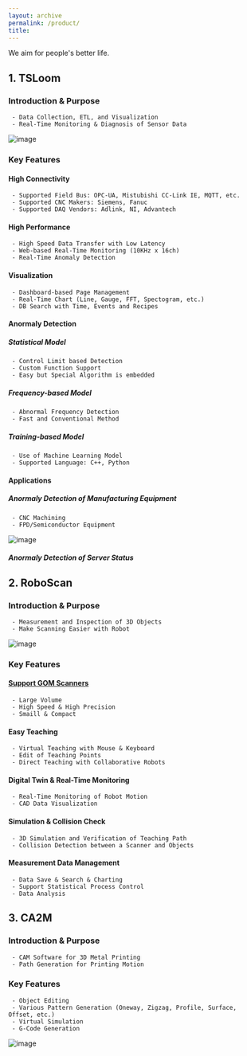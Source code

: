 ```yaml
---
layout: archive
permalink: /product/
title: 
---
```


We aim for people's better life.

## 1. TSLoom
### Introduction & Purpose
```
 - Data Collection, ETL, and Visualization
 - Real-Time Monitoring & Diagnosis of Sensor Data
```
![image](https://github.com/vcanus/vcanus.github.io/assets/33934527/f9cc1e1e-8370-4f04-b45f-f9d88aa89a58)


### Key Features
#### High Connectivity 
```
 - Supported Field Bus: OPC-UA, Mistubishi CC-Link IE, MQTT, etc.
 - Supported CNC Makers: Siemens, Fanuc
 - Supported DAQ Vendors: Adlink, NI, Advantech
```
#### High Performance
```
 - High Speed Data Transfer with Low Latency
 - Web-based Real-Time Monitoring (10KHz x 16ch)
 - Real-Time Anomaly Detection
```
#### Visualization
```
 - Dashboard-based Page Management
 - Real-Time Chart (Line, Gauge, FFT, Spectogram, etc.)
 - DB Search with Time, Events and Recipes
```
#### Anormaly Detection
##### Statistical Model
```
 - Control Limit based Detection
 - Custom Function Support
 - Easy but Special Algorithm is embedded
```
##### Frequency-based Model
```
 - Abnormal Frequency Detection
 - Fast and Conventional Method
```
##### Training-based Model
```
 - Use of Machine Learning Model
 - Supported Language: C++, Python
```
#### Applications
##### Anormaly Detection of Manufacturing Equipment
```
 - CNC Machining
 - FPD/Semiconductor Equipment
```
![image](https://github.com/vcanus/vcanus.github.io/assets/33934527/81d76629-750b-490b-b46a-8332fc588a31)
##### Anormaly Detection of Server Status


## 2. RoboScan 
### Introduction & Purpose
```
 - Measurement and Inspection of 3D Objects
 - Make Scanning Easier with Robot
```
![image](https://github.com/vcanus/vcanus.github.io/assets/33934527/5beb18ad-f209-4e79-b035-6a4d60b236ed)
### Key Features
#### [Support GOM Scanners](https://www.gom.com/)
```
 - Large Volume
 - High Speed & High Precision
 - Smaill & Compact
```
#### Easy Teaching
```
 - Virtual Teaching with Mouse & Keyboard
 - Edit of Teaching Points
 - Direct Teaching with Collaborative Robots
```
#### Digital Twin & Real-Time Monitoring
```
 - Real-Time Monitoring of Robot Motion
 - CAD Data Visualization
```
#### Simulation & Collision Check
```
 - 3D Simulation and Verification of Teaching Path
 - Collision Detection between a Scanner and Objects
```

#### Measurement Data Management
```
 - Data Save & Search & Charting
 - Support Statistical Process Control
 - Data Analysis
```

## 3. CA2M
### Introduction & Purpose
```
 - CAM Software for 3D Metal Printing
 - Path Generation for Printing Motion
```

### Key Features
```
 - Object Editing
 - Various Pattern Generation (Oneway, Zigzag, Profile, Surface, Offset, etc.)
 - Virtual Simulation
 - G-Code Generation
```
![image](https://user-images.githubusercontent.com/44759045/94678230-2012ae80-0359-11eb-89e9-3b3b198e1107.png)




